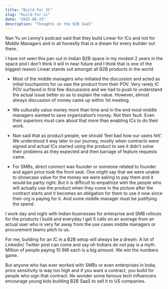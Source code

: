 ```yaml
---
title: "Build For IC"
slug: "build-for-ic"
date: "2025-06-23"
description: "Thoughts on the B2B SaaS"
---
```


Nan Yu on Lenny’s podcast said that they build Linear for ICs and not for Middle Managers and in all honestly that is a dream for every builder out there. 

I have not seen this pan out in Indian B2B space in my modest 2 years in the space and I don’t think it will in near future and I think that is one of the biggest reason Linear stands out amongst all B2B products in the world. 

- Most of the middle managers who initiated the discussion and acted as initial touchpoints for us saw the product from their POV. Very rarely IC POV surfaced in first few discussions and we had to push to understand the actual issue better so as to explain the value. However, almost always discussion of money came up within 1st meeting.

- We culturally value money more than time and in the end most middle managers wanted to save organization’s money. Not their fault. Even their superiors must care about that more than enabling ICs to do their work.

- Nan said that as product people, we should ‘feel bad how our users felt’. We understood it way later in our journey, mostly when contracts were signed and actual ICs started using the product to see it didn’t solve their problems as they expected and then barrage of feature requests came.

- For SMBs, direct connect was founder or someone related to founder and again price took the front seat. One might say that we were unable to showcase value for the money we were asking to pay them and it would be partly right. But it is difficult to empathize with the people who will actually use the product when they come in the picture after the contract starts and it becomes an obligation for them to use it now since their org is paying for it. And some middle manager must be justifying the spend.

I work day and night with Indian businesses for enterprise and SMB rollouts for the products I build and everyday I get 5 calls on an average from an actual user who is very far away from the use cases middle managers or procurement teams pitch to us. 

For me, building for an IC in a B2B setup will always be a dream. A lot of Linkedin/ Twitter post can come and say oh Indians do not pay is a myth. Million of people paying 10 INR each is a big amount. We win the numbers game. 

But anyone who has ever worked with SMBs or even enterprises in India, price sensitivity is way too high and if you want a contract, you build for people who sign that contract. No wonder some famous tech influencers encourage young kids building B2B SaaS to sell it to US companies.
